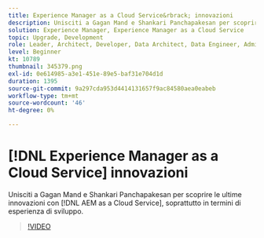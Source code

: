 ```yaml
---
title: Experience Manager as a Cloud Service&rbrack; innovazioni
description: Unisciti a Gagan Mand e Shankari Panchapakesan per scoprire le ultime innovazioni con  [!DNL AEM as a Cloud Service], soprattutto in termini di esperienza di sviluppo.
solution: Experience Manager, Experience Manager as a Cloud Service
topic: Upgrade, Development
role: Leader, Architect, Developer, Data Architect, Data Engineer, Admin, User
level: Beginner
kt: 10789
thumbnail: 345379.png
exl-id: 0e614985-a3e1-451e-89e5-baf31e704d1d
duration: 1395
source-git-commit: 9a297cda953d4414131657f9ac84580aea0eabeb
workflow-type: tm+mt
source-wordcount: '46'
ht-degree: 0%

---
```


# [!DNL Experience Manager as a Cloud Service] innovazioni

Unisciti a Gagan Mand e Shankari Panchapakesan per scoprire le ultime innovazioni con [!DNL AEM as a Cloud Service], soprattutto in termini di esperienza di sviluppo.

>[!VIDEO](https://video.tv.adobe.com/v/345379/?quality=12&learn=on)
